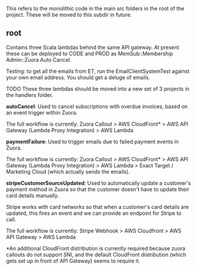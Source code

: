 This refers to the monolithic code in the main src folders in the root of the project.  These will be moved to this subdir in future.

## root
Contains three Scala lambdas behind the same API gateway.
At present these can be deployed to CODE and PROD as MemSub::Membership Admin::Zuora Auto Cancel.

Testing: to get all the emails from ET, run the EmailClientSystemTest against your own email address.  You should get a deluge of emails.

TODO These three lambdas should be moved into a new set of 3 projects in the handlers folder.

**autoCancel**: 
Used to cancel subscriptions with overdue invoices, based on an event trigger within Zuora.

The full workflow is currently:
Zuora Callout > AWS CloudFront* > AWS API Gateway (Lambda Proxy Integration) > AWS Lambda

**paymentFailure**:
Used to trigger emails due to failed payment events in Zuora.

The full workflow is currently:
Zuora Callout > AWS CloudFront* > AWS API Gateway (Lambda Proxy Integration) > AWS Lambda > Exact Target / Marketing Cloud (which actually sends the emails).

**stripeCustomerSourceUpdated**: 
Used to automatically update a customer's payment method in Zuora so that the customer doesn't have to update their card details manually. 

Stripe works with card networks so that when a customer's card details are updated, this fires an event and we can provide an endpoint for Stripe to call.

The full workflow is currently:
Stripe Webhook > AWS Cloudfront > AWS API Gateway > AWS Lambda

*An additional CloudFront distribution is currently required because zuora callouts do not support SNI, and the default CloudFront distribution (which gets set up in front of API Gateway) seems to require it.
